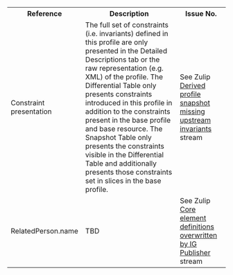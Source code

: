 <table class="list" width="100%">
<tbody>
  <tr>
    <th>Reference</th>
    <th>Description</th>
    <th>Issue No.</th>
  </tr>
  <tr>
        <td>Constraint presentation</td>
        <td>The full set of constraints (i.e. invariants) defined in this profile are only presented in the Detailed Descriptions tab or the raw representation (e.g. XML) of the profile. The Differential Table only presents constraints introduced in this profile in addition to the constraints present in the base profile and base resource. The Snapshot Table only presents the constraints visible in the Differential Table and additionally presents those constraints set in slices in the base profile.</td>
        <td>See Zulip <a href="https://chat.fhir.org/#narrow/stream/179252-IG-creation/topic/Derived.20profile.20snapshot.20missing.20upstream.20invariants">Derived profile snapshot missing upstream invariants</a> stream</td>
  </tr>
  <tr>
        <td>RelatedPerson.name</td>
        <td>TBD</td>
        <td>See Zulip <a href="https://chat.fhir.org/#narrow/stream/179252-IG-creation/topic/core.20element.20definitions.20overwritten.20by.20IG.20Publisher/near/180005819">Core element definitions overwritten by IG Publisher</a> stream</td>
  </tr>
 </tbody>
</table>